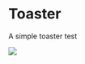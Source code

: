 # Toaster
A simple toaster test

[![](https://jitpack.io/v/umarali07/Toaster.svg)](https://jitpack.io/#umarali07/Toaster)
